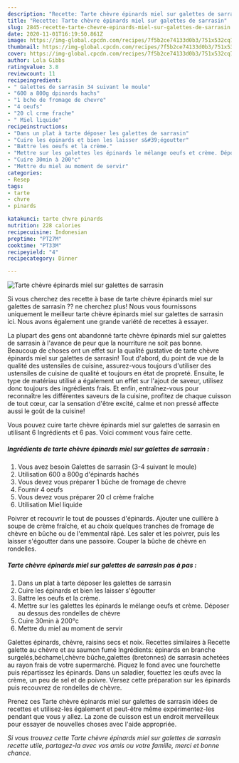 ```yaml
---
description: "Recette: Tarte chèvre épinards miel sur galettes de sarrasin"
title: "Recette: Tarte chèvre épinards miel sur galettes de sarrasin"
slug: 2845-recette-tarte-chevre-epinards-miel-sur-galettes-de-sarrasin
date: 2020-11-01T16:19:50.861Z
image: https://img-global.cpcdn.com/recipes/7f5b2ce74133d0b3/751x532cq70/tarte-chevre-epinards-miel-sur-galettes-de-sarrasin-photo-principale-de-la-recette.jpg
thumbnail: https://img-global.cpcdn.com/recipes/7f5b2ce74133d0b3/751x532cq70/tarte-chevre-epinards-miel-sur-galettes-de-sarrasin-photo-principale-de-la-recette.jpg
cover: https://img-global.cpcdn.com/recipes/7f5b2ce74133d0b3/751x532cq70/tarte-chevre-epinards-miel-sur-galettes-de-sarrasin-photo-principale-de-la-recette.jpg
author: Lola Gibbs
ratingvalue: 3.8
reviewcount: 11
recipeingredient:
- " Galettes de sarrasin 34 suivant le moule"
- "600 a 800g dpinards hachs"
- "1 bche de fromage de chevre"
- "4 oeufs"
- "20 cl crme frache"
- " Miel liquide"
recipeinstructions:
- "Dans un plat à tarte déposer les galettes de sarrasin"
- "Cuire les épinards et bien les laisser s&#39;égoutter"
- "Battre les oeufs et la crème."
- "Mettre sur les galettes les épinards le mélange oeufs et crème. Déposer au dessus des rondelles de chèvre"
- "Cuire 30min à 200°c"
- "Mettre du miel au moment de servir"
categories:
- Resep
tags:
- tarte
- chvre
- pinards

katakunci: tarte chvre pinards 
nutrition: 228 calories
recipecuisine: Indonesian
preptime: "PT27M"
cooktime: "PT33M"
recipeyield: "4"
recipecategory: Dinner

---
```



![Tarte chèvre épinards miel sur galettes de sarrasin](https://img-global.cpcdn.com/recipes/7f5b2ce74133d0b3/751x532cq70/tarte-chevre-epinards-miel-sur-galettes-de-sarrasin-photo-principale-de-la-recette.jpg)

Si vous cherchez des recette à base de tarte chèvre épinards miel sur galettes de sarrasin ?? ne cherchez plus! Nous vous fournissons uniquement le meilleur tarte chèvre épinards miel sur galettes de sarrasin ici. Nous avons également une grande variété de recettes à essayer.

La plupart des gens ont abandonné tarte chèvre épinards miel sur galettes de sarrasin à l'avance de peur que la nourriture ne soit pas bonne. Beaucoup de choses ont un effet sur la qualité gustative de tarte chèvre épinards miel sur galettes de sarrasin! Tout d'abord, du point de vue de la qualité des ustensiles de cuisine, assurez-vous toujours d'utiliser des ustensiles de cuisine de qualité et toujours en état de propreté. Ensuite, le type de matériau utilisé a également un effet sur l'ajout de saveur, utilisez donc toujours des ingrédients frais. Et enfin, entraînez-vous pour reconnaître les différentes saveurs de la cuisine, profitez de chaque cuisson de tout cœur, car la sensation d'être excité, calme et non pressé affecte aussi le goût de la cuisine!

<!--inarticleads1-->

Vous pouvez cuire tarte chèvre épinards miel sur galettes de sarrasin en utilisant 6 Ingrédients et 6 pas. Voici comment vous faire cette.

##### Ingrédients de tarte chèvre épinards miel sur galettes de sarrasin :

1. Vous avez besoin  Galettes de sarrasin (3-4 suivant le moule)
1. Utilisation 600 a 800g d&#39;épinards hachés
1. Vous devez vous préparer 1 bûche de fromage de chevre
1. Fournir 4 oeufs
1. Vous devez vous préparer 20 cl crème fraîche
1. Utilisation  Miel liquide


Poivrer et recouvrir le tout de pousses d&#39;épinards. Ajouter une cuillère à soupe de crème fraîche, et au choix quelques tranches de fromage de chèvre en bûche ou de l&#39;emmental râpé. Les saler et les poivrer, puis les laisser s&#39;égoutter dans une passoire. Couper la bûche de chèvre en rondelles. 

<!--inarticleads2-->

##### Tarte chèvre épinards miel sur galettes de sarrasin pas à pas :

1. Dans un plat à tarte déposer les galettes de sarrasin
1. Cuire les épinards et bien les laisser s&#39;égoutter
1. Battre les oeufs et la crème.
1. Mettre sur les galettes les épinards le mélange oeufs et crème. Déposer au dessus des rondelles de chèvre
1. Cuire 30min à 200°c
1. Mettre du miel au moment de servir


Galettes épinards, chèvre, raisins secs et noix. Recettes similaires à Recette galette au chèvre et au saumon fumé Ingrédients: épinards en branche surgelés,béchamel,chèvre bûche,galettes (bretonnes) de sarrasin achetées au rayon frais de votre supermarché. Piquez le fond avec une fourchette puis répartissez les épinards. Dans un saladier, fouettez les œufs avec la crème, un peu de sel et de poivre. Versez cette préparation sur les épinards puis recouvrez de rondelles de chèvre. 

<!--inarticleads1-->

<p>
Prenez ces Tarte chèvre épinards miel sur galettes de sarrasin idées de recettes et utilisez-les également et peut-être même expérimentez-les pendant que vous y allez. La zone de cuisson est un endroit merveilleux pour essayer de nouvelles choses avec l'aide appropriée.
</p>

<p>
<i>Si vous trouvez cette Tarte chèvre épinards miel sur galettes de sarrasin recette utile, partagez-la avec vos amis ou votre famille, merci et bonne chance.</i>
</p>
